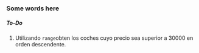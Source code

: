 ### Some words here
 
##### To-Do
1. Utilizando `range`obten los coches cuyo precio sea superior a 30000 en orden descendente.
